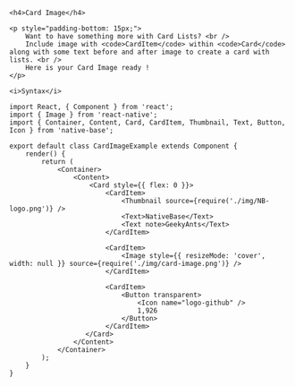 <div class="section" id="cardImage">

    <h4>Card Image</h4>

    <p style="padding-bottom: 15px;">
        Want to have something more with Card Lists? <br />
        Include image with <code>CardItem</code> within <code>Card</code> along with some text before and after image to create a card with lists. <br />
        Here is your Card Image ready !
    </p>

    <i>Syntax</i>

<pre class="line-numbers"><code class="language-jsx">import React, { Component } from 'react';
import { Image } from 'react-native';
import { Container, Content, Card, CardItem, Thumbnail, Text, Button, Icon } from 'native-base';
​
export default class CardImageExample extends Component {
    render() {
        return (
            &lt;Container>
                &lt;Content>
                    &lt;Card style=&#123;{ flex: 0 }}>
                        &lt;CardItem>
                            &lt;Thumbnail source={require('./img/NB-logo.png')} />
                            &lt;Text>NativeBase&lt;/Text>
                            &lt;Text note>GeekyAnts&lt;/Text>
                        &lt;/CardItem>

                        &lt;CardItem>
                            &lt;Image style=&#123;{ resizeMode: 'cover', width: null }} source={require('./img/card-image.png')} />
                        &lt;/CardItem>

                        &lt;CardItem>
                            &lt;Button transparent>
                                &lt;Icon name="logo-github" />
                                1,926
                            &lt;/Button>
                        &lt;/CardItem>
                   &lt;/Card>
                &lt;/Content>
            &lt;/Container>
        );
    }
}</code></pre><br />
</div>
